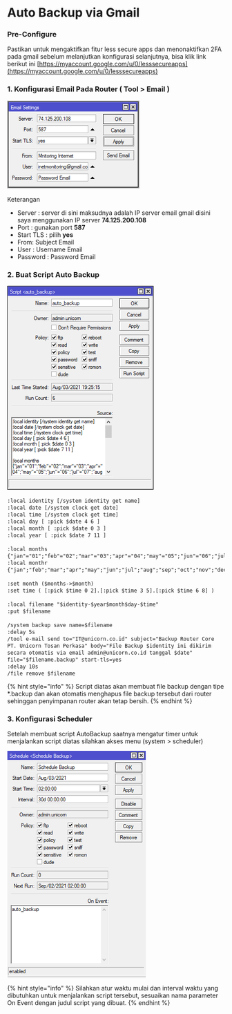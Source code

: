 # Auto Backup via Gmail

### Pre-Configure

Pastikan untuk mengaktifkan fitur less secure apps dan menonaktifkan 2FA pada gmail sebelum melanjutkan konfigurasi selanjutnya, bisa klik link berikut ini [https://myaccount.google.com/u/0/lesssecureapps](https://myaccount.google.com/u/0/lesssecureapps)

### 1. Konfigurasi Email Pada Router \( Tool &gt; Email \)

![](../../.gitbook/assets/image%20%283%29.png)

Keterangan

* Server : server di sini maksudnya adalah IP server email gmail disini saya menggunakan IP server **74.125.200.108**
* Port : gunakan port **587**
* Start TLS : pilih **yes**
* From: Subject Email
* User : Username Email
* Password : Password Email

### 2. Buat Script Auto Backup

![](../../.gitbook/assets/image%20%2820%29.png)

```text
:local identity [/system identity get name]
:local date [/system clock get date] 
:local time [/system clock get time]
:local day [ :pick $date 4 6 ]
:local month [ :pick $date 0 3 ]
:local year [ :pick $date 7 11 ]

:local months {"jan"="01";"feb"="02";"mar"="03";"apr"="04";"may"="05";"jun"="06";"jul"="07";"aug"="08";"sep"="09";"oct"="10";"nov"="11";"dec"="12"}
:local monthr {"jan";"feb";"mar";"apr";"may";"jun";"jul";"aug";"sep";"oct";"nov";"dec"}

:set month ($months->$month)
:set time ( [:pick $time 0 2].[:pick $time 3 5].[:pick $time 6 8] )

:local filename "$identity-$year$month$day-$time"
:put $filename

/system backup save name=$filename
:delay 5s
/tool e-mail send to="IT@unicorn.co.id" subject="Backup Router Core PT. Unicorn Tosan Perkasa" body="File Backup $identity ini dikirim secara otomatis via email admin@unicorn.co.id tanggal $date" file="$filename.backup" start-tls=yes
:delay 10s
/file remove $filename
```

{% hint style="info" %}
Script diatas akan membuat file backup dengan tipe \*.backup dan akan otomatis menghapus file backup tersebut dari router sehinggan penyimpanan router akan tetap bersih.
{% endhint %}

### 3. Konfigurasi Scheduler

Setelah membuat script AutoBackup saatnya mengatur timer untuk menjalankan script diatas silahkan akses menu \(system &gt; scheduler\)

![](../../.gitbook/assets/image%20%2842%29.png)

{% hint style="info" %}
Silahkan atur waktu mulai dan interval waktu yang dibutuhkan untuk menjalankan script tersebut, sesuaikan nama parameter On Event dengan judul script yang dibuat.
{% endhint %}

